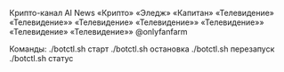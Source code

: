Крипто-канал AI News «Крипто» «Эледж» «Капитан» «Телевидение» «Телевидение»» «Телевидение» «Телевидение»» «Телевидение»» «Телевидение» «Телевидение»» @onlyfanfarm

Команды:
./botctl.sh старт
./botctl.sh остановка
./botctl.sh перезапуск
./botctl.sh статус 